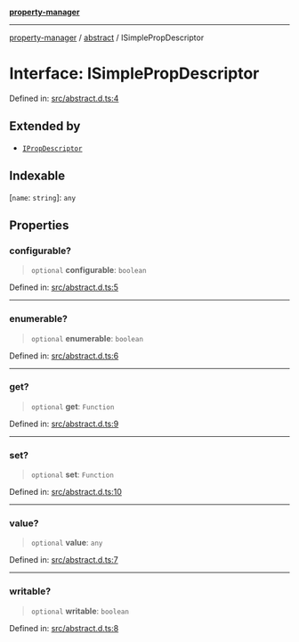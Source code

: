 [**property-manager**](../../README.md)

***

[property-manager](../../modules.md) / [abstract](../README.md) / ISimplePropDescriptor

# Interface: ISimplePropDescriptor

Defined in: [src/abstract.d.ts:4](https://github.com/snowyu/property-manager.js/blob/0a9d329d6dc8235fcbd7381e69042a60653674b6/src/abstract.d.ts#L4)

## Extended by

- [`IPropDescriptor`](IPropDescriptor.md)

## Indexable

\[`name`: `string`\]: `any`

## Properties

### configurable?

> `optional` **configurable**: `boolean`

Defined in: [src/abstract.d.ts:5](https://github.com/snowyu/property-manager.js/blob/0a9d329d6dc8235fcbd7381e69042a60653674b6/src/abstract.d.ts#L5)

***

### enumerable?

> `optional` **enumerable**: `boolean`

Defined in: [src/abstract.d.ts:6](https://github.com/snowyu/property-manager.js/blob/0a9d329d6dc8235fcbd7381e69042a60653674b6/src/abstract.d.ts#L6)

***

### get?

> `optional` **get**: `Function`

Defined in: [src/abstract.d.ts:9](https://github.com/snowyu/property-manager.js/blob/0a9d329d6dc8235fcbd7381e69042a60653674b6/src/abstract.d.ts#L9)

***

### set?

> `optional` **set**: `Function`

Defined in: [src/abstract.d.ts:10](https://github.com/snowyu/property-manager.js/blob/0a9d329d6dc8235fcbd7381e69042a60653674b6/src/abstract.d.ts#L10)

***

### value?

> `optional` **value**: `any`

Defined in: [src/abstract.d.ts:7](https://github.com/snowyu/property-manager.js/blob/0a9d329d6dc8235fcbd7381e69042a60653674b6/src/abstract.d.ts#L7)

***

### writable?

> `optional` **writable**: `boolean`

Defined in: [src/abstract.d.ts:8](https://github.com/snowyu/property-manager.js/blob/0a9d329d6dc8235fcbd7381e69042a60653674b6/src/abstract.d.ts#L8)
